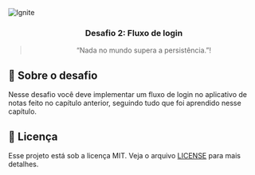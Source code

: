 <img alt="Ignite" src="https://camo.githubusercontent.com/a0ffddf5b6c5b717e86ac3e6da671feb333654e6d2b57ed9ac183579774af4aa/68747470733a2f2f692e696d6775722e636f6d2f654356797878792e706e67" />

<h3 align="center">
  Desafio 2: Fluxo de login
</h3>

<blockquote align="center">“Nada no mundo supera a persistência.”!</blockquote>

## :rocket: Sobre o desafio

Nesse desafio você deve implementar um fluxo de login no aplicativo de notas feito no capítulo anterior, seguindo tudo que foi aprendido nesse capítulo.

## :memo: Licença

Esse projeto está sob a licença MIT. Veja o arquivo [LICENSE](LICENSE) para mais detalhes.
